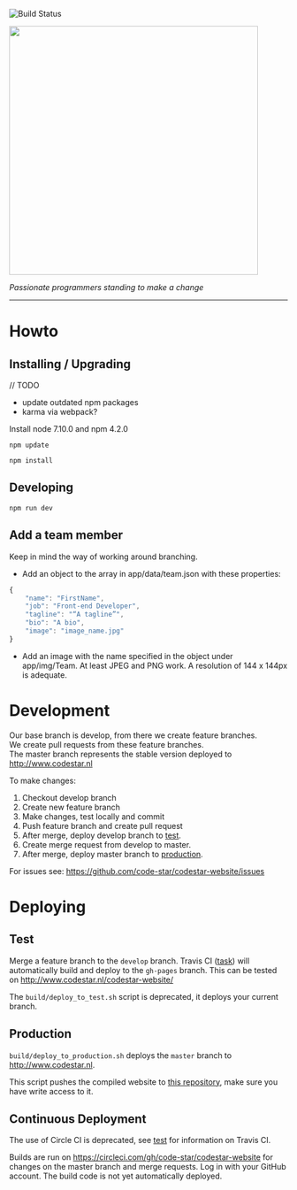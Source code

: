 ![Build Status](https://travis-ci.org/codestar/codestar-website.svg?branch=master)

<img align=center src=https://cloud.githubusercontent.com/assets/4116708/12473911/e67fdd44-c016-11e5-9c21-5714e07549fe.png width=450 />

*Passionate programmers standing to make a change*

---

# Howto

## Installing / Upgrading

// TODO
* update outdated npm packages
* karma via webpack?


Install node 7.10.0 and npm 4.2.0

`npm update`

`npm install`

## Developing

`npm run dev`

## Add a team member

Keep in mind the way of working around branching.

* Add an object to the array in app/data/team.json with these properties:
```JavaScript
{
    "name": "FirstName",
    "job": "Front-end Developer",
    "tagline": "“A tagline”",
    "bio": "A bio",
    "image": "image_name.jpg"
}
```
* Add an image with the name specified in the object under app/img/Team. At least JPEG and PNG work. A resolution of 144 x 144px is adequate.

# Development

Our base branch is develop, from there we create feature branches.  
We create pull requests from these feature branches.  
The master branch represents the stable version deployed to http://www.codestar.nl

To make changes:

1. Checkout develop branch
2. Create new feature branch
3. Make changes, test locally and commit
4. Push feature branch and create pull request
5. After merge, deploy develop branch to [test](#test).
6. Create merge request from develop to master.
7. After merge, deploy master branch to [production](#production).

For issues see: https://github.com/code-star/codestar-website/issues

# Deploying

## Test

Merge a feature branch to the `develop` branch. Travis CI ([task](https://travis-ci.org/code-star/codestar-website/)) 
will automatically build and deploy to the `gh-pages` branch. This can be tested on http://www.codestar.nl/codestar-website/ 

The `build/deploy_to_test.sh` script is deprecated, it deploys your current branch.

## Production

`build/deploy_to_production.sh` deploys the `master` branch to http://www.codestar.nl.

This script pushes the compiled website to [this repository](https://github.com/code-star/code-star.github.io#master), make sure you have write access to it.

## Continuous Deployment

The use of Circle CI is deprecated, see [test](#test) for information on Travis CI.

Builds are run on https://circleci.com/gh/code-star/codestar-website for changes on the master branch and merge requests. 
Log in with your GitHub account. The build code is not yet automatically deployed.
